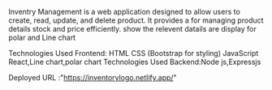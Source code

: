 Inventry Management is a web application designed to allow users to create, read, update, and delete product. It provides a  for managing product details stock and price  efficiently.
show the relevent datails are display for polar and Line chart 

Technologies Used Frontend: HTML CSS (Bootstrap for styling) JavaScript React,Line chart,polar chart
Technologies Used Backend:Node js,Expressjs

Deployed URL :"https://inventorylogo.netlify.app/"
